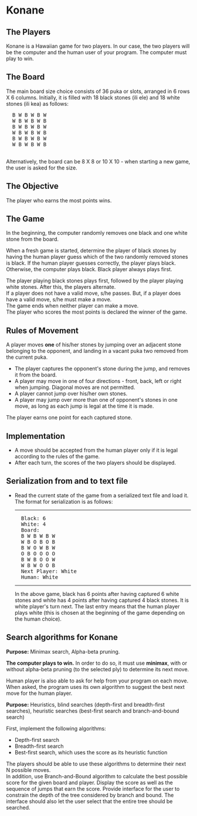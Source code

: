 <html>
<body>
<h1>Konane</h1>

<h2>The Players</h2>

Konane is a Hawaiian game for two players. In our case, the two players will be the computer and the human user
of your program.
The computer must play to win.

<h2>The Board</h2>

The main board size choice consists of 36 puka or slots, arranged in 6 rows X 6 columns.
Initially, it is filled with 18 black stones (ili ele) and 18 white stones (ili kea)
as follows:
<pre>
  B W B W B W
  W B W B W B
  B W B W B W
  W B W B W B
  B W B W B W
  W B W B W B  
  </pre>
  
Alternatively, the board can be 8 X 8 or 10 X 10 - when starting a new game, the user is asked for the size.

<h2>The Objective</h2>

The player who earns the most points wins.

<h2>The Game</h2>

In the beginning, the computer randomly removes one black and one white stone from 
the board.

When a fresh game is started, determine the player of black stones by having the human 
player guess which of the two randomly removed stones is black. If the human player 
guesses correctly, the player plays black. Otherwise, the computer plays black. Black 
player always plays first.

<p>
  The player playing black stones plays first, followed by the player playing white stones.
  After this, the players alternate.<br>
  If a player does not have a valid move, s/he passes.
  But, if a player does have a valid move, s/he must make a move.<br>
  The game ends when neither player can make a move.<br>
  The player who scores the most points is declared the winner
  of the game.

<h2>Rules of Movement</h2>

A player moves <b>one</b> of his/her stones by jumping over an adjacent stone 
belonging to the opponent, and landing in a vacant puka two removed from the current
puka. 
<ul>
<li> The player captures the opponent's stone during the jump, and removes
it from the board.
<li> A player may move in one of four directions - front, back, left or right
when jumping. Diagonal moves are not permitted.
<li> A player cannot jump over his/her own stones.
<li> A player may jump over more than one of opponent's stones in one move, as long
as each jump is legal at the time it is made.
</ul>
The player earns one point for each captured stone.

<h2> Implementation</h2>

<ul>

<li> 
A move should be accepted from the human player only if it is legal according to the 
rules of the game.
<li> 
After each turn, the scores of the two players should be displayed.
</ul>

<h2>Serialization from and to text file</h2>

<ul>
<li> Read the current state of the game from a serialized text file and
load it. The format for serialization is as follows:
<hr>
<pre>
  Black: 6
  White: 4
  Board:
  B W B W B W
  W B O B O B
  B W O W B W
  O B O O O O
  B W B O O W
  W B W O O B  
  Next Player: White
  Human: White
</pre>
<hr>
In the above game, black has 6 points after having captured 6 white stones and white has 4 points
after having captured 4 black stones. It is white player's turn next. The last entry means that the 
human player plays white (this is chosen at the beginning of the game depending on the human choice).
</ul>


<h2>Search algorithms for Konane</h2>

<b>Purpose:</b> Minimax search, Alpha-beta pruning.
<p>
<b>The computer plays to win.</b> In order to do so, it must use <b>minimax</b>, with or without alpha-beta pruning (to the selected ply) to determine its next move.  

Human player is also able to ask for help from your program on each move. When asked, the program uses its own algorithm to suggest the best next move for the human player.
</p>

<b>Purpose:</b> Heuristics, blind searches (depth-first and breadth-first searches), heuristic searches (best-first search  and branch-and-bound search)
<p>

First, implement the following algorithms:
<ul>
  <li> Depth-first search 
  <li> Breadth-first search
  <li> Best-first search, which uses the score as its heuristic function
</ul>
The players should be able to use these algorithms to determine their next N possible moves.
<br>
In addition, use Branch-and-Bound algorithm to calculate the best possible score for the given board and player. Display the score as well as the sequence of jumps that earn the score.
Provide interface for the user to constrain the depth of the tree
considered by branch and bound. The interface should also let the user select that the entire tree should be searched.

 </body>

</html>
